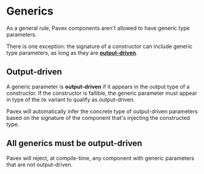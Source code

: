 # Generics

As a general rule, Pavex components aren't allowed to have generic type parameters.

There is one exception: the signature of a constructor can include generic type parameters, as long as they are [**output-driven**](#output-driven).

## Output-driven

A generic parameter is **output-driven** if it appears in the output type of a constructor.
If the constructor is fallible, the generic parameter must appear in type of the `Ok` variant to
qualify as output-driven.

Pavex will automatically infer the concrete type of output-driven parameters based on the signature of the component that's injecting
the constructed type.

## All generics must be output-driven

Pavex will reject, at compile-time, any component with generic parameters that are not output-driven.
